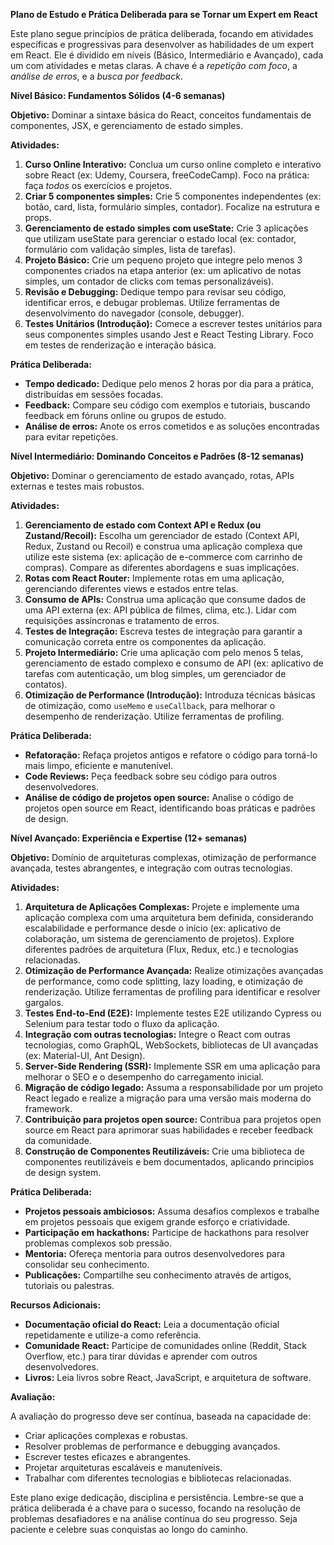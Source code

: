 **Plano de Estudo e Prática Deliberada para se Tornar um Expert em React**

Este plano segue princípios de prática deliberada, focando em atividades específicas e progressivas para desenvolver as habilidades de um expert em React.  Ele é dividido em níveis (Básico, Intermediário e Avançado), cada um com atividades e metas claras.  A chave é a *repetição com foco*, a *análise de erros*, e a *busca por feedback*.

**Nível Básico: Fundamentos Sólidos (4-6 semanas)**

**Objetivo:** Dominar a sintaxe básica do React, conceitos fundamentais de componentes, JSX, e gerenciamento de estado simples.

**Atividades:**

1. **Curso Online Interativo:** Conclua um curso online completo e interativo sobre React (ex: Udemy, Coursera, freeCodeCamp).  Foco na prática: faça *todos* os exercícios e projetos.
2. **Criar 5 componentes simples:**  Crie 5 componentes independentes (ex: botão, card, lista, formulário simples, contador).  Focalize na estrutura e props.
3. **Gerenciamento de estado simples com useState:** Crie 3 aplicações que utilizam useState para gerenciar o estado local (ex: contador, formulário com validação simples, lista de tarefas).
4. **Projeto Básico:** Crie um pequeno projeto que integre pelo menos 3 componentes criados na etapa anterior (ex: um aplicativo de notas simples, um contador de clicks com temas personalizáveis).
5. **Revisão e Debugging:**  Dedique tempo para revisar seu código, identificar erros, e debugar problemas. Utilize ferramentas de desenvolvimento do navegador (console, debugger).
6. **Testes Unitários (Introdução):** Comece a escrever testes unitários para seus componentes simples usando Jest e React Testing Library.  Foco em testes de renderização e interação básica.

**Prática Deliberada:**

* **Tempo dedicado:** Dedique pelo menos 2 horas por dia para a prática, distribuídas em sessões focadas.
* **Feedback:**  Compare seu código com exemplos e tutoriais, buscando feedback em fóruns online ou grupos de estudo.
* **Análise de erros:**  Anote os erros cometidos e as soluções encontradas para evitar repetições.


**Nível Intermediário: Dominando Conceitos e Padrões (8-12 semanas)**

**Objetivo:** Dominar o gerenciamento de estado avançado, rotas, APIs externas e testes mais robustos.

**Atividades:**

1. **Gerenciamento de estado com Context API e Redux (ou Zustand/Recoil):**  Escolha um gerenciador de estado (Context API, Redux, Zustand ou Recoil) e construa uma aplicação complexa que utilize este sistema (ex: aplicação de e-commerce com carrinho de compras). Compare as diferentes abordagens e suas implicações.
2. **Rotas com React Router:** Implemente rotas em uma aplicação, gerenciando diferentes views e estados entre telas.
3. **Consumo de APIs:** Construa uma aplicação que consume dados de uma API externa (ex: API pública de filmes, clima, etc.).  Lidar com requisições assíncronas e tratamento de erros.
4. **Testes de Integração:** Escreva testes de integração para garantir a comunicação correta entre os componentes da aplicação.
5. **Projeto Intermediário:** Crie uma aplicação com pelo menos 5 telas, gerenciamento de estado complexo e consumo de API (ex: aplicativo de tarefas com autenticação, um blog simples, um gerenciador de contatos).
6. **Otimização de Performance (Introdução):** Introduza técnicas básicas de otimização, como `useMemo` e `useCallback`, para melhorar o desempenho de renderização. Utilize ferramentas de profiling.

**Prática Deliberada:**

* **Refatoração:** Refaça projetos antigos e refatore o código para torná-lo mais limpo, eficiente e manutenível.
* **Code Reviews:** Peça feedback sobre seu código para outros desenvolvedores.
* **Análise de código de projetos open source:** Analise o código de projetos open source em React, identificando boas práticas e padrões de design.


**Nível Avançado: Experiência e Expertise (12+ semanas)**

**Objetivo:** Domínio de arquiteturas complexas, otimização de performance avançada, testes abrangentes, e integração com outras tecnologias.

**Atividades:**

1. **Arquitetura de Aplicações Complexas:** Projete e implemente uma aplicação complexa com uma arquitetura bem definida, considerando escalabilidade e performance desde o início (ex: aplicativo de colaboração, um sistema de gerenciamento de projetos).  Explore diferentes padrões de arquitetura (Flux, Redux, etc.) e tecnologias relacionadas.
2. **Otimização de Performance Avançada:** Realize otimizações avançadas de performance, como code splitting, lazy loading, e otimização de renderização. Utilize ferramentas de profiling para identificar e resolver gargalos.
3. **Testes End-to-End (E2E):** Implemente testes E2E utilizando Cypress ou Selenium para testar todo o fluxo da aplicação.
4. **Integração com outras tecnologias:** Integre o React com outras tecnologias, como GraphQL, WebSockets, bibliotecas de UI avançadas (ex: Material-UI, Ant Design).
5. **Server-Side Rendering (SSR):** Implemente SSR em uma aplicação para melhorar o SEO e o desempenho do carregamento inicial.
6. **Migração de código legado:** Assuma a responsabilidade por um projeto React legado e realize a migração para uma versão mais moderna do framework.
7. **Contribuição para projetos open source:** Contribua para projetos open source em React para aprimorar suas habilidades e receber feedback da comunidade.
8. **Construção de Componentes Reutilizáveis:** Crie uma biblioteca de componentes reutilizáveis e bem documentados, aplicando principios de design system.

**Prática Deliberada:**

* **Projetos pessoais ambiciosos:**  Assuma desafios complexos e trabalhe em projetos pessoais que exigem grande esforço e criatividade.
* **Participação em hackathons:** Participe de hackathons para resolver problemas complexos sob pressão.
* **Mentoria:** Ofereça mentoria para outros desenvolvedores para consolidar seu conhecimento.
* **Publicações:** Compartilhe seu conhecimento através de artigos, tutoriais ou palestras.


**Recursos Adicionais:**

* **Documentação oficial do React:** Leia a documentação oficial repetidamente e utilize-a como referência.
* **Comunidade React:** Participe de comunidades online (Reddit, Stack Overflow, etc.) para tirar dúvidas e aprender com outros desenvolvedores.
* **Livros:** Leia livros sobre React, JavaScript, e arquitetura de software.


**Avaliação:**

A avaliação do progresso deve ser contínua, baseada na capacidade de:

* Criar aplicações complexas e robustas.
* Resolver problemas de performance e debugging avançados.
* Escrever testes eficazes e abrangentes.
* Projetar arquiteturas escaláveis e manuteníveis.
* Trabalhar com diferentes tecnologias e bibliotecas relacionadas.

Este plano exige dedicação, disciplina e persistência.  Lembre-se que a prática deliberada é a chave para o sucesso, focando na resolução de problemas desafiadores e na análise contínua do seu progresso.  Seja paciente e celebre suas conquistas ao longo do caminho.